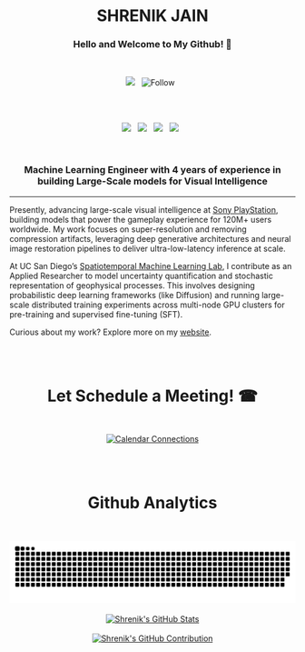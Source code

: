 <!-- Header Block Start -->
<p align="center"> <h1 align="center"> SHRENIK JAIN </h1> </p>
<h3 align="center">Hello and Welcome to My Github!  👋</h3>
<br>

<p align="center"> 
  <img src="https://komarev.com/ghpvc/?username=shrenik-jain&label=Profile%20Views&color=blue&style=plastic%22%20alt=%22shrenik-jain"/>&nbsp;&nbsp;
  <img title="Follow" src="https://img.shields.io/github/followers/shrenik-jain?label=Follow&style=social"/>&nbsp;&nbsp;
</p>

<!-- Giphy Section -->
<div align="center">
  <img src="https://i.giphy.com/media/xUA7bewHfD6pAnmxVK/200w.webp" alt="" width="160" /><img src="https://i.giphy.com/media/xUA7bewHfD6pAnmxVK/200w.webp" alt="" width="160" /><img src="https://i.giphy.com/media/xUA7bewHfD6pAnmxVK/200w.webp" alt="" width="160" /><img  src="https://i.giphy.com/media/xUA7bewHfD6pAnmxVK/200w.webp" alt="" width="160" /><img src="https://i.giphy.com/media/xUA7bewHfD6pAnmxVK/200w.webp" alt="" width="160" />
</div>
<!-- Giphy Section End -->

<br>

<!-- Social Links Section -->
<p align="center">
  <a title="View" href="https://shrenik-jain.github.io/"><img src="https://img.shields.io/badge/Website-000000?style=for-the-badge&logo=Google-Chrome&logoColor=white"/></a>&nbsp;&nbsp;
  <a title="View" href="http://www.linkedin.com/in/shrenik-jain9"><img src="https://img.shields.io/badge/LinkedIn-0077B5?style=for-the-badge&logo=linkedin&logoColor=white"/></a>&nbsp;&nbsp;
  <a title="View" href="https://www.instagram.com/shrenik_jainn/"><img src="https://img.shields.io/badge/Instagram-000000?style=for-the-badge&logo=instagram&logoColor=white"/></a>&nbsp;&nbsp;
  <a title="Email" href="mailto:shrenikkjain81@gmail.com"><img src="https://img.shields.io/badge/Twitter-0077B5?style=for-the-badge&logo=twitter&logoColor=white"/></a>&nbsp;&nbsp;
</p>
<!-- Social Links Section End -->

<br>
<h3 align="center">Machine Learning Engineer with 4 years of experience in building Large-Scale models for Visual Intelligence</h3>

---
<!-- Header Block End -->

<!-- Introduction Block Start -->
<p>
Presently, advancing large-scale visual intelligence at <a href="https://sonyinteractive.com/en/">Sony PlayStation</a>, building models that power the gameplay experience for 120M+ users worldwide. My work focuses on super-resolution and removing compression artifacts, leveraging deep generative architectures and neural image restoration pipelines to deliver ultra-low-latency inference at scale.

At UC San Diego’s <a href="https://roselab1.ucsd.edu/">Spatiotemporal Machine Learning Lab</a>, I contribute as an Applied Researcher to model uncertainty quantification and stochastic representation of geophysical processes. This involves designing probabilistic deep learning frameworks (like Diffusion) and running large-scale distributed training experiments across multi-node GPU clusters for pre-training and supervised fine-tuning (SFT).

Curious about my work? Explore more on my <a href="https://shrenik-jain.github.io/">website</a>.
</p>
<!-- Introduction Block End -->

<br>
<br>

<!-- Meeting Scheduling Section -->
<p align="center"> <h1 align="center"> Let Schedule a Meeting! ☎ </h1> </p>
<br>
<p align="center">
  <a href="https://calendly.com/shrenikkjain" target="_blank">
    <img src="https://images.ctfassets.net/k0lk9kiuza3o/35mQcfIgLCzbAY5AL4Q32B/de3e4fdad8ea1d6625850321dd6b0990/calendar-connections-full-width.png?q=85&fm=webp" alt="Calendar Connections" width="350">
  </a>
</p>
<!-- Meeting Scheduling Section End -->

<br>
<br>

<!-- Github Analytics Section -->
<p align="center"> <h1 align="center"> Github Analytics </h1> </p>
<br>
<p align="center">
  <picture>
  <source media="(prefers-color-scheme: dark)" srcset="https://raw.githubusercontent.com/platane/platane/output/github-contribution-grid-snake-dark.svg">
  <source media="(prefers-color-scheme: light)" srcset="https://raw.githubusercontent.com/platane/platane/output/github-contribution-grid-snake.svg">
  <img alt="github contribution grid snake animation" src="https://raw.githubusercontent.com/platane/platane/output/github-contribution-grid-snake.svg">
  </picture>
  <br>
  <br>
  <a href="https://github.com/shrenik-jain"><img src="https://github-readme-stats.vercel.app/api?username=shrenik-jain&show_icons=true&locale=en&theme=radical" alt="Shrenik's GitHub Stats"/></a>
  <br>
  <br>
  <a href="https://github.com/shrenik-jain"><img src="https://github-profile-summary-cards.vercel.app/api/cards/profile-details?username=shrenik-jain&theme=radical" alt="Shrenik's GitHub Contribution"/></a>
</p>
<!-- Github Analytics Section End -->